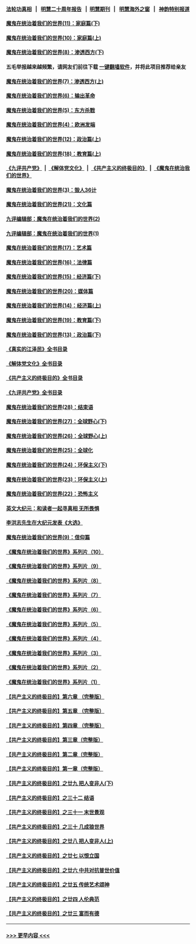 #### [法轮功真相](https://github.com/gfw-breaker/truth/blob/master/README.md?t=0) &nbsp;&nbsp;|&nbsp;&nbsp; [明慧二十周年报告](https://github.com/gfw-breaker/mh-reports/blob/master/README.md?t=0) &nbsp;&nbsp;|&nbsp;&nbsp;[明慧期刊](https://github.com/gfw-breaker/mh-qikan) &nbsp;&nbsp;|&nbsp;&nbsp; [明慧海外之窗](https://github.com/gfw-breaker/mh-news/blob/master/README.md?t=0) &nbsp;&nbsp;|&nbsp;&nbsp; [神韵特别报道](https://github.com/gfw-breaker/mh-news/blob/master/shenyun.md?t=0)
#### [魔鬼在统治着我们的世界(11)：家庭篇(下)](../pages/nsc422/n10440961.md?t=12051050) 
#### [魔鬼在统治着我们的世界(10)：家庭篇(上)](../pages/nsc422/n10435448.md?t=12051050) 
#### [魔鬼在统治着我们的世界(8)：渗透西方(下)](../pages/nsc422/n10429603.md?t=12051050) 
#### 五毛举报越来越频繁，请网友们前往下载 [一键翻墙软件](https://github.com/gfw-breaker/ssr-accounts)，并将此项目推荐给亲友
#### [魔鬼在统治着我们的世界(7)：渗透西方(上)](../pages/nsc422/n10426013.md?t=12051050) 
#### [魔鬼在统治着我们的世界(6)：输出革命](../pages/nsc422/n10421536.md?t=12051050) 
#### [魔鬼在统治着我们的世界(5)：东方杀戮](../pages/nsc422/n10417707.md?t=12051050) 
#### [魔鬼在统治着我们的世界(4)：欧洲发端](../pages/nsc422/n10414890.md?t=12051050) 
#### [魔鬼在统治着我们的世界(12)：政治篇(上)](../pages/nsc422/n10444576.md?t=12051050) 
#### [魔鬼在统治着我们的世界(18)：教育篇(上)](../pages/nsc422/n10526970.md?t=12051050) 
#### [《九评共产党》](https://github.com/begood0513/9ping.md/blob/master/README.md) &nbsp;|&nbsp; [《解体党文化》](../../../../jtdwh.md/blob/master/README.md)  &nbsp;|&nbsp; [《共产主义的终极目的》](../../../../gczydzjmd.md/blob/master/README.md) &nbsp;|&nbsp; [《魔鬼在统治我们的世界》](../../../../mgztzwmdsj.md/blob/master/README.md) 
#### [魔鬼在统治着我们的世界(3)：毁人36计](../pages/nsc422/n10411583.md?t=12051050) 
#### [魔鬼在统治着我们的世界(21)：文化篇](../pages/nsc422/n10597706.md?t=12051050) 
#### [九评编辑部：魔鬼在统治着我们的世界(2)](../pages/nsc422/n10410036.md?t=12051050) 
#### [九评编辑部：魔鬼在统治着我们的世界(1)](../pages/nsc422/n10406825.md?t=12051050) 
#### [魔鬼在统治着我们的世界(17)：艺术篇](../pages/nsc422/n10499093.md?t=12051050) 
#### [魔鬼在统治着我们的世界(16)：法律篇](../pages/nsc422/n10485969.md?t=12051050) 
#### [魔鬼在统治着我们的世界(15)：经济篇(下)](../pages/nsc422/n10469975.md?t=12051050) 
#### [魔鬼在统治着我们的世界(20)：媒体篇](../pages/nsc422/n10586579.md?t=12051050) 
#### [魔鬼在统治着我们的世界(14)：经济篇(上)](../pages/nsc422/n10457370.md?t=12051050) 
#### [魔鬼在统治着我们的世界(19)：教育篇(下)](../pages/nsc422/n10564808.md?t=12051050) 
#### [魔鬼在统治着我们的世界(13)：政治篇(下)](../pages/nsc422/n10448270.md?t=12051050) 
#### [《真实的江泽民》全书目录](../pages/nsc422/n13721399.md?t=12051050) 
#### [《解体党文化》全书目录](../pages/nsc422/n13721157.md?t=12051050) 
#### [《共产主义的终极目的》全书目录](../pages/nsc422/n13721048.md?t=12051050) 
#### [《九评共产党》全书目录](../pages/nsc422/n13708085.md?t=12051050) 
#### [魔鬼在统治着我们的世界(28)：结束语](../pages/nsc422/n10936246.md?t=12051050) 
#### [魔鬼在统治着我们的世界(27)：全球野心(下)](../pages/nsc422/n10928319.md?t=12051050) 
#### [魔鬼在统治着我们的世界(26)：全球野心(上)](../pages/nsc422/n10900318.md?t=12051050) 
#### [魔鬼在统治着我们的世界(25)：全球化](../pages/nsc422/n10788205.md?t=12051050) 
#### [魔鬼在统治着我们的世界(24)：环保主义(下)](../pages/nsc422/n10695307.md?t=12051050) 
#### [魔鬼在统治着我们的世界(23)：环保主义(上)](../pages/nsc422/n10688613.md?t=12051050) 
#### [魔鬼在统治着我们的世界(22)：恐怖主义](../pages/nsc422/n10614727.md?t=12051050) 
#### [英文大纪元：和读者一起寻真相 无所畏惧](../pages/nsc422/n12542027.md?t=12051050) 
#### [李洪志先生在大纪元发表《大选》](../pages/nsc422/n12534746.md?t=12051050) 
#### [魔鬼在统治着我们的世界(9)：信仰篇](../pages/nsc422/n10432159.md?t=12051050) 
#### [《魔鬼在统治着我们的世界》系列片（10）](../pages/nsc422/n12292670.md?t=12051050) 
#### [《魔鬼在统治着我们的世界》系列片（9）](../pages/nsc422/n12290859.md?t=12051050) 
#### [《魔鬼在统治着我们的世界》系列片（8）](../pages/nsc422/n12287445.md?t=12051050) 
#### [《魔鬼在统治着我们的世界》系列片（7）](../pages/nsc422/n12283425.md?t=12051050) 
#### [《魔鬼在统治着我们的世界》系列片（6）](../pages/nsc422/n12282314.md?t=12051050) 
#### [《魔鬼在统治着我们的世界》系列片（5）](../pages/nsc422/n12281419.md?t=12051050) 
#### [《魔鬼在统治着我们的世界》系列片（4）](../pages/nsc422/n12274024.md?t=12051050) 
#### [《魔鬼在统治着我们的世界》系列片（3）](../pages/nsc422/n12271322.md?t=12051050) 
#### [《魔鬼在统治着我们的世界》系列片（2）](../pages/nsc422/n12269049.md?t=12051050) 
#### [《魔鬼在统治着我们的世界》系列片（1）](../pages/nsc422/n12267575.md?t=12051050) 
#### [【共产主义的终极目的】第六章 （完整版）](../pages/nsc422/n11428913.md?t=12051050) 
#### [【共产主义的终极目的】第五章 （完整版）](../pages/nsc422/n11428912.md?t=12051050) 
#### [【共产主义的终极目的】第四章 （完整版）](../pages/nsc422/n11428907.md?t=12051050) 
#### [【共产主义的终极目的】第三章（完整版）](../pages/nsc422/n11428848.md?t=12051050) 
#### [【共产主义的终极目的】第二章（完整版）](../pages/nsc422/n11428831.md?t=12051050) 
#### [【共产主义的终极目的】第一章（完整版）](../pages/nsc422/n11417651.md?t=12051050) 
#### [【共产主义的终极目的】之廿九 把人变非人(下)](../pages/nsc422/n11344140.md?t=12051050) 
#### [【共产主义的终极目的】之三十二 结语](../pages/nsc422/n11360535.md?t=12051050) 
#### [【共产主义的终极目的】之三十一 末世景观](../pages/nsc422/n11351129.md?t=12051050) 
#### [【共产主义的终极目的】之三十 几成狼世界](../pages/nsc422/n11348280.md?t=12051050) 
#### [【共产主义的终极目的】之廿八 把人变非人(上)](../pages/nsc422/n11340492.md?t=12051050) 
#### [【共产主义的终极目的】之廿七 以恨立国](../pages/nsc422/n11336944.md?t=12051050) 
#### [【共产主义的终极目的】之廿六 中共对抗普世价值](../pages/nsc422/n11324785.md?t=12051050) 
#### [【共产主义的终极目的】之廿五 传统艺术颂神](../pages/nsc422/n11296396.md?t=12051050) 
#### [【共产主义的终极目的】之廿四 人伦典范](../pages/nsc422/n11296397.md?t=12051050) 
#### [【共产主义的终极目的】之廿三 富而有德](../pages/nsc422/n11283598.md?t=12051050) 

----
#### [ >>> 更早内容 <<< ](../indexes/nsc422-earlier.md)
